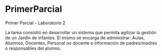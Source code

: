# PrimerParcial
Primer Parcial - Laboratorio 2

La tarea consistió en desarrollar un sistema que permita agilizar la gestión de un Jardín de infantes. El mismo se encarga de administrar: Aulas, Alumnos, Docentes, 
Personal no docente e información de padres/madres o responsables del alumno.
